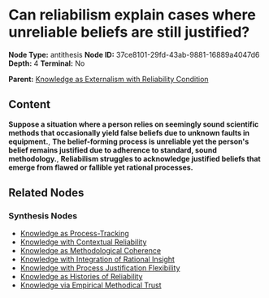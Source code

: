 # Can reliabilism explain cases where unreliable beliefs are still justified?

**Node Type:** antithesis
**Node ID:** 37ce8101-29fd-43ab-9881-16889a4047d6
**Depth:** 4
**Terminal:** No

**Parent:** [Knowledge as Externalism with Reliability Condition](knowledge-as-externalism-with-reliability-condition-synthesis-be53f2f0-8beb-4975-9e5e-fc28b2bff831.md)

## Content

**Suppose a situation where a person relies on seemingly sound scientific methods that occasionally yield false beliefs due to unknown faults in equipment.**, **The belief-forming process is unreliable yet the person's belief remains justified due to adherence to standard, sound methodology.**, **Reliabilism struggles to acknowledge justified beliefs that emerge from flawed or fallible yet rational processes.**

## Related Nodes

### Synthesis Nodes

- [Knowledge as Process-Tracking](knowledge-as-process-tracking-synthesis-32ae8537-7dc9-4808-a752-9a9b4dfdc01b.md)
- [Knowledge with Contextual Reliability](knowledge-with-contextual-reliability-synthesis-dcf1b34d-8581-4aa0-9f79-f8e5baa4a218.md)
- [Knowledge as Methodological Coherence](knowledge-as-methodological-coherence-synthesis-59b140f7-421b-46be-964d-e29eabd959ba.md)
- [Knowledge with Integration of Rational Insight](knowledge-with-integration-of-rational-insight-synthesis-f365ce21-c0b7-4c5a-879a-1f87b3a35719.md)
- [Knowledge with Process Justification Flexibility](knowledge-with-process-justification-flexibility-synthesis-ddbcd2b6-4b66-46db-b263-ce2ac69f373c.md)
- [Knowledge as Histories of Reliability](knowledge-as-histories-of-reliability-synthesis-197e536c-6450-4642-8c6d-68b4832bef65.md)
- [Knowledge via Empirical Methodical Trust](knowledge-via-empirical-methodical-trust-synthesis-9c072da6-37f7-4b04-99da-717be8a71ef6.md)
